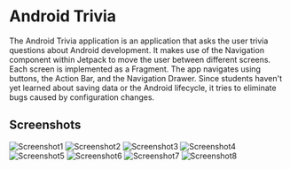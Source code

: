# Android Trivia 

The Android Trivia application is an application that asks the user trivia questions about Android development.  It makes use of the Navigation component within Jetpack to move the user between different screens.  Each screen is implemented as a Fragment.
The app navigates using buttons, the Action Bar, and the Navigation Drawer.
Since students haven't yet learned about saving data or the Android lifecycle, it tries to eliminate bugs caused by configuration changes. 

## Screenshots

![Screenshot1](screenshots/Android_Trivia_Screenshot_1.png) 
![Screenshot2](screenshots/Android_Trivia_Screenshot_2.png)
![Screenshot3](screenshots/Android_Trivia_Screenshot_3.png)
![Screenshot4](screenshots/Android_Trivia_Screenshot_4.png)
![Screenshot5](screenshots/Android_Trivia_Screenshot_5.png)
![Screenshot6](screenshots/Android_Trivia_Screenshot_6.png)
![Screenshot7](screenshots/Android_Trivia_Screenshot_7.png)
![Screenshot8](screenshots/Android_Trivia_Screenshot_8.png)

